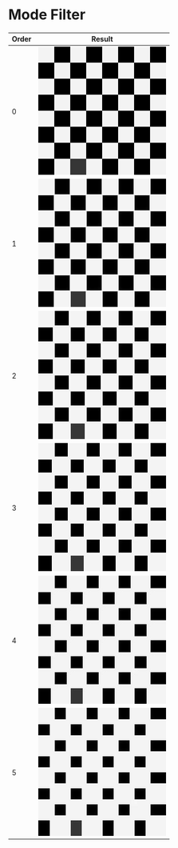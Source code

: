# Mode Filter

Order | Result
--- | ---
0 | ![sample_image](../examples/sample.jpg)
1 | ![order_1_ModeFiltered](../examples/order_1_ModeFiltered.jpg) 
2 | ![order_2_ModeFiltered](../examples/order_2_ModeFiltered.jpg) 
3 | ![order_3_ModeFiltered](../examples/order_3_ModeFiltered.jpg) 
4 | ![order_4_ModeFiltered](../examples/order_4_ModeFiltered.jpg) 
5 | ![order_5_ModeFiltered](../examples/order_5_ModeFiltered.jpg)
